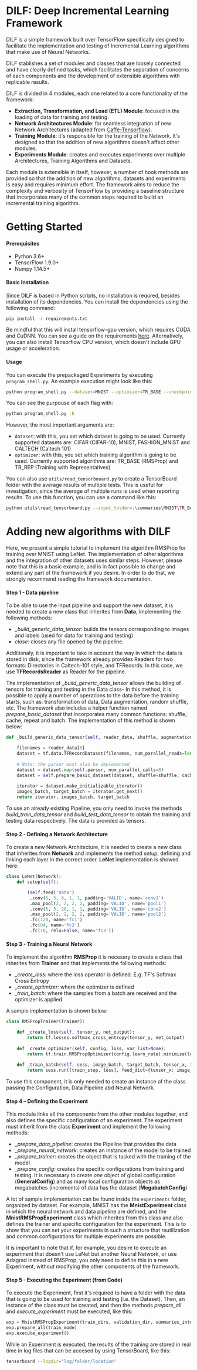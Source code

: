 # DILF: Deep Incremental Learning Framework

DILF is a simple framework built over TensorFlow specifically designed to facilitate the implementation and testing of Incremental Learning algorithms that make use of Neural Networks.

DILF stablishes a set of modules and classes that are loosely connected and have clearly defined tasks, which facilitates the separation of concerns of each components and the development of extensible algorithms with replicable results.

DILF is divided in 4 modules, each one related to a core functionality of the framework:
-	**Extraction, Transformation, and Load (ETL) Module**: focused in the loading of data for training and testing.
-	**Network Architectures Module**: for seamless integration of new Network Architectures (adapted from [Caffe-Tensorflow](https://github.com/ethereon/caffe-tensorflow)).
-	**Training Module**: it's responsible for the training of the Network. It's designed so that the addition of new algorithms doesn't affect other modules.
-	**Experiments Module**: creates and executes experiments over multiple Architectures, Training Algorithms and Datasets.

Each module is extensible in itself, however, a number of hook methods are provided so that the addition of new algorithms, datasets and experiments is easy and requires minimum effort. The framework aims to reduce the complexity and verbosity of TensorFlow by providing a baseline structure that incorporates many of the common steps required to build an incremental training algorithm.

# Getting Started
#### Prerequisites

  - Python 3.6+
  - TensorFlow 1.9.0+
  - Numpy 1.14.5+

#### Basic Installation
Since DILF is based in Python scripts, no installation is requred, besides installation of its dependencies. You can install the dependencies using the following command:
```sh
pip install -r requirements.txt
```
Be mindful that this will install tensorflow-gpu version, which requires CUDA and CuDNN. You can see a guide on the requirements [here](https://www.tensorflow.org/install/gpu).
Alternatively, you can also install Tensorflow CPU version, which doesn't include GPU usage or acceleration.
#### Usage
You can execute the prepackaged Experiments by executing ```program_shell.py```. An example execution might look like this:
```sh
python program_shell.py --dataset=MNIST --optimizer=TR_BASE --checkpoint_key=0-2000 --summaries_interval=600 --checkpoints_interval=2000 --seed=123 --train_mode=INCREMENTAL --dataset_path=../datasets/MNIST
```
You can see the purpouse of each flag with:
```sh
python program_shell.py -h
```
However, the most important arguments are:
- ```dataset```: with this, you set which dataset is going to be used. Currently supported datasets are: CIFAR (CIFAR-10), MNIST, FASHION_MNIST and CALTECH (Caltech 101)
- ```optimizer```: with this, you set which training algorithm is going to be used. Currently supported algorithms are: TR_BASE (RMSProp) and TR_REP (Training with Representatives)

You can also use ```utils/read_tensorbooard.py``` to create a TensorBoard folder with the average results of multiple tests. This is useful for investigation, since the average of multiple runs is used when reporting results. To use this function, you can use a command like this:
```sh
python utils\read_tensorboard.py --input_folder=.\summaries\MNIST\TR_BASE --output_folder=results\folder\location -m "accuracy" "loss"
```
# Adding new algorithms with DILF
Here, we present a simple tutorial to implement the algorithm RMSProp for training over MNIST using LeNet. The implementation of other algorithms and the integration of other datasets uses similar steps. However, please note that this is a basic example, and is in fact possible to change and extend any part of the framework if you desire. In order to do that, we strongly recommend reading the framework documentation.

#### Step 1 - Data pipeline
To be able to use the input pipeline and support the new dataset, it is needed to create a new class that inherites from **Data**, implementing the following methods:
- *_build_generic_data_tensor*: builds the tensors corresponding to images and labels (used for data for training and testing)
- *close*: closes any file opened by the pipeline.

Additionaly, it is important to take in account the way in which the data is stored in disk, since the framework already provides Readers for two formats: Directories in Caltech-101 style, and TFRecords. In this case, we use **TFRecordsReader** as Reader for the pipeline.

The implementation of *_build_generic_data_tensor* allows the building of tensors for training and testing in the Data class- In this method, it is possible to apply a number of operations to the data before the training starts, such as: transformation of data, Data augmentation, random shuffle, etc. The framework also includes a helper function named *prepare_basic_dataset* that incorporates many common functions: shuffle, cache, repeat and batch. The implementation of this method is shown below:
```py
def _build_generic_data_tensor(self, reader_data, shuffle, augmentation, testing, skip_count=0):

    filenames = reader_data[0]
    dataset = tf.data.TFRecordDataset(filenames, num_parallel_reads=len(self.general_config.train_configurations))
    
    # Note: the parser must also be implemented
    dataset = dataset.map(self.parser, num_parallel_calls=8)
    dataset = self.prepare_basic_dataset(dataset, shuffle=shuffle, cache=True, repeat=testing, skip_count=skip_count, shuffle_seed=const.SEED)
    
    iterator = dataset.make_initializable_iterator()
    images_batch, target_batch = iterator.get_next()
    return iterator, images_batch, target_batch
```
To use an already existing Pipeline, you only need to invoke the methods *build_train_data_tensor* and *build_test_data_tensor* to obtain the training and testing data respectively. The data is provided as tensors.
 
#### Step 2 - Defining a Network Architecture 
To create a new Network Architecture, it is needed to create a new class that inherites from **Network** and implements the method *setup*, defining and linking each layer in the correct order. **LeNet** implementation is showed here:
```py
class LeNet(Network):
    def setup(self):

        (self.feed('data')
         .conv(5, 5, 6, 1, 1, padding='VALID', name='conv1')
         .max_pool(2, 2, 2, 2, padding='VALID', name='pool1')
         .conv(5, 5, 20, 1, 1, padding='VALID', name='conv2')
         .max_pool(2, 2, 2, 2, padding='VALID', name='pool2')
         .fc(120, name='fc1')
         .fc(84, name='fc2')
         .fc(10, relu=False, name='fc3'))
```

#### Step 3 - Training a Neural Network 
To implement the algorithm **RMSProp** it is necesary to create a class that inherites from **Trainer** and that implements the following methods:
- *_create_loss*: where the loss operator is defined. E.g. TF's Softmax Cross Entropy
- *_create_optimizer*: where the optimizer is defined
- *_train_batch*: where the samples from a batch are received and the optimizer is applied

A sample implementation is shown below:
```py
class RMSPropTrainer(Trainer):

    def _create_loss(self, tensor_y, net_output):
        return tf.losses.softmax_cross_entropy(tensor_y, net_output)
        
    def _create_optimizer(self, config, loss, var_list=None):
        return tf.train.RMSPropOptimizer(config.learn_rate).minimize(loss, var_list=var_list)
        
    def _train_batch(self, sess, image_batch, target_batch, tensor_x, tensor_y, train_step, loss, increment, iteration, total_it):
        return sess.run([train_step, loss], feed_dict={tensor_x: image_batch, tensor_y: target_batch})
```

To use this component, it is only needed to create an instance of the class passing the Configuration, Data Pipeline abd Neural Network.
 
#### Step 4 – Defining the Experiment
This module links all the components from the other modules together, and also defines the specific configuration of an experiment. The experiment must inherit from the class **Experiment** and implement the following methods:
- *_prepare_data_pipeline*: creates the Pipeline that provides the data
- *_prepare_neural_network*: creates an instance of the model to be trained
- *_prepare_trainer*: creates the object that is tasked with the training of the model
- *_prepare_config*: creates the specific configurations from training and testing. It is necessary to create *one* object of global configuration (**GeneralConfig**) and as many local configuration objects as megabatches (increments) of data has the dataset (**MegabatchConfig**)

A lot of sample implementation can be found inside the ```experiments``` folder, organized by dataset. For example, MNIST has the **MnistExperiment** class in which the neural network and data pipeline are defined, and the **MnistRMSPropExperiment** class which inherites from this class and also defines the trainer and specific configuration for the experiment. This is to show that you can set your experiments in such a structure that reutilization and common configurations for multiple experiments are possible.

It is important to note that if, for example, you desire to execute an experiment that doesn't use LeNet but another Neural Network, or use Adagrad instead of RMSProp, you only need to define this in a new Experiment, without modifying the other components of the framework.

#### Step 5 - Executing the Experiment (from Code)
To execute the Experiment, first it's required to have a folder with the data that is going to be used for training and testing (i.e. the Dataset). Then, an instance of the class must be created, and then the methods *prepare_all* and *execute_experiment* must be executed, like this:
```py
exp = MnistRMSPropExperiment(train_dirs, validation_dir, summaries_interval, ckp_interval, ckp_key)
exp.prepare_all(train_mode)
exp.execute_experiment()
```
While an Experiment is executed, the results of the training are stored in real time in log files that can be accesed by using TensorBoard, like this:
```sh
tensorboard --logdir="log/folder/location"
```